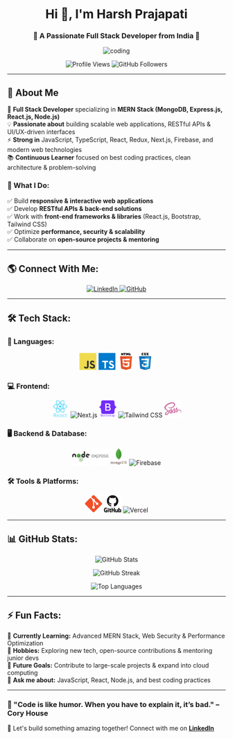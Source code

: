 <h1 align="center">Hi 👋, I'm Harsh Prajapati</h1>
<h3 align="center">🚀 A Passionate Full Stack Developer from India 🚀</h3>

<p align="center">
  <img src="https://user-images.githubusercontent.com/55389276/140866485-8fb1c876-9a8f-4d6a-98dc-08c4981eaf70.gif" alt="coding" width="400"/>
</p>

<p align="center">
  <img src="https://komarev.com/ghpvc/?username=harsh-prajapati02&label=Profile%20views&color=0e75b6&style=flat" alt="Profile Views"/>
  <img src="https://img.shields.io/github/followers/harsh-prajapati02?label=Followers&style=social" alt="GitHub Followers"/>
</p>

---

## 🌟 About Me  
🚀 **Full Stack Developer** specializing in **MERN Stack (MongoDB, Express.js, React.js, Node.js)**  
💡 **Passionate about** building scalable web applications, RESTful APIs & UI/UX-driven interfaces  
⚡ **Strong in** JavaScript, TypeScript, React, Redux, Next.js, Firebase, and modern web technologies  
📚 **Continuous Learner** focused on best coding practices, clean architecture & problem-solving  

### 💼 What I Do:  
✅ Build **responsive & interactive web applications**  
✅ Develop **RESTful APIs & back-end solutions**  
✅ Work with **front-end frameworks & libraries** (React.js, Bootstrap, Tailwind CSS)  
✅ Optimize **performance, security & scalability**  
✅ Collaborate on **open-source projects & mentoring**  

---

## 🌎 Connect With Me:
<p align="center">
  <a href="https://linkedin.com/in/harsh-prajapati02/" target="_blank">
    <img src="https://img.shields.io/badge/LinkedIn-blue?style=for-the-badge&logo=linkedin" alt="LinkedIn"/>
  </a>
  <a href="https://github.com/harsh-prajapati02" target="_blank">
    <img src="https://img.shields.io/badge/GitHub-black?style=for-the-badge&logo=github" alt="GitHub"/>
  </a>
</p>

---

## 🛠️ Tech Stack:

### 🚀 Languages:
<p align="center">
  <img src="https://raw.githubusercontent.com/devicons/devicon/master/icons/javascript/javascript-original.svg" alt="JavaScript" width="40" height="40"/>
  <img src="https://raw.githubusercontent.com/devicons/devicon/master/icons/typescript/typescript-original.svg" alt="TypeScript" width="40" height="40"/>
  <img src="https://raw.githubusercontent.com/devicons/devicon/master/icons/html5/html5-original-wordmark.svg" alt="HTML" width="40" height="40"/>
  <img src="https://raw.githubusercontent.com/devicons/devicon/master/icons/css3/css3-original-wordmark.svg" alt="CSS" width="40" height="40"/>
</p>

### 💻 Frontend:
<p align="center">
  <img src="https://raw.githubusercontent.com/devicons/devicon/master/icons/react/react-original-wordmark.svg" alt="React" width="40" height="40"/>
  <img src="https://cdn.worldvectorlogo.com/logos/nextjs-2.svg" alt="Next.js" width="40" height="40"/>
  <img src="https://raw.githubusercontent.com/devicons/devicon/master/icons/bootstrap/bootstrap-plain-wordmark.svg" alt="Bootstrap" width="40" height="40"/>
  <img src="https://www.vectorlogo.zone/logos/tailwindcss/tailwindcss-icon.svg" alt="Tailwind CSS" width="40" height="40"/>
  <img src="https://raw.githubusercontent.com/devicons/devicon/master/icons/sass/sass-original.svg" alt="SASS" width="40" height="40"/>
</p>

### 🖥 Backend & Database:
<p align="center">
  <img src="https://raw.githubusercontent.com/devicons/devicon/master/icons/nodejs/nodejs-original-wordmark.svg" alt="Node.js" width="40" height="40"/>
  <img src="https://raw.githubusercontent.com/devicons/devicon/master/icons/express/express-original-wordmark.svg" alt="Express.js" width="40" height="40"/>
  <img src="https://raw.githubusercontent.com/devicons/devicon/master/icons/mongodb/mongodb-original-wordmark.svg" alt="MongoDB" width="40" height="40"/>
  <img src="https://www.vectorlogo.zone/logos/firebase/firebase-icon.svg" alt="Firebase" width="40" height="40"/>
</p>

### 🛠 Tools & Platforms:
<p align="center">
  <img src="https://raw.githubusercontent.com/devicons/devicon/master/icons/git/git-original.svg" alt="Git" width="40" height="40"/>
  <img src="https://raw.githubusercontent.com/devicons/devicon/master/icons/github/github-original-wordmark.svg" alt="GitHub" width="40" height="40"/>
  <img src="https://www.vectorlogo.zone/logos/vercel/vercel-icon.svg" alt="Vercel" width="40" height="40"/>
</p>

---

## 📊 GitHub Stats:
<p align="center">
  <img src="https://github-readme-stats.vercel.app/api?username=Harsh-Prajapati02&theme=graywhite&show_icons=true&hide_border=false&count_private=true" alt="GitHub Stats"/>
</p>

<p align="center">
  <img src="https://github-readme-streak-stats.herokuapp.com/?user=Harsh-Prajapati02&theme=graywhite&hide_border=false" alt="GitHub Streak"/>
</p>

<p align="center">
  <img src="https://github-readme-stats.vercel.app/api/top-langs/?username=Harsh-Prajapati02&theme=graywhite&show_icons=true&hide_border=false&layout=compact" alt="Top Languages"/>
</p>

---

## ⚡ Fun Facts:
🎯 **Currently Learning:** Advanced MERN Stack, Web Security & Performance Optimization  
🌱 **Hobbies:** Exploring new tech, open-source contributions & mentoring junior devs  
🚀 **Future Goals:** Contribute to large-scale projects & expand into cloud computing  
💬 **Ask me about:** JavaScript, React, Node.js, and best coding practices  

---

### 🎯 "Code is like humor. When you have to explain it, it’s bad." – Cory House  
🚀 Let's build something amazing together! Connect with me on **[LinkedIn](https://linkedin.com/in/harsh-prajapati02/)**

